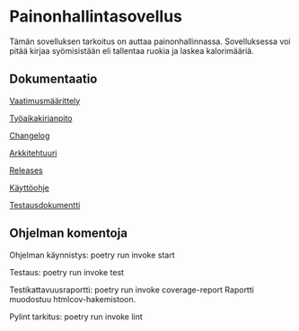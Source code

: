 # Painonhallintasovellus
Tämän sovelluksen tarkoitus on auttaa painonhallinnassa. Sovelluksessa voi pitää 
kirjaa syömisistään eli tallentaa ruokia ja laskea kalorimääriä.

## Dokumentaatio

[Vaatimusmäärittely](https://github.com/TerhiRoksa/ot-harjoitustyo/blob/main/dokumentaatio/vaatimusmaarittely.md)

[Työaikakirjanpito](https://github.com/TerhiRoksa/ot-harjoitustyo/blob/main/dokumentaatio/tyoaikakirjanpito.md)

[Changelog](https://github.com/TerhiRoksa/ot-harjoitustyo/blob/main/dokumentaatio/changelog.md)

[Arkkitehtuuri](https://github.com/TerhiRoksa/ot-harjoitustyo/blob/main/dokumentaatio/arkkitehtuuri.md)

[Releases](https://github.com/TerhiRoksa/ot-harjoitustyo/releases)

[Käyttöohje](https://github.com/TerhiRoksa/ot-harjoitustyo/blob/main/dokumentaatio/kayttoohje.md)

[Testausdokumentti](https://github.com/TerhiRoksa/ot-harjoitustyo/blob/main/dokumentaatio/testausdokumentti.md)

## Ohjelman komentoja

Ohjelman käynnistys:
poetry run invoke start

Testaus:
poetry run invoke test

Testikattavuusraportti:
poetry run invoke coverage-report
Raportti muodostuu htmlcov-hakemistoon.

Pylint tarkitus:
poetry run invoke lint
